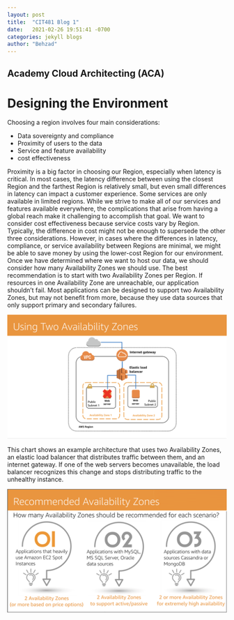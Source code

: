```yaml
---
layout: post
title:  "CIT481 Blog 1"
date:   2021-02-26 19:51:41 -0700
categories: jekyll blogs
author: "Behzad"
---
```


## Academy Cloud Architecting (ACA)

# Designing the Environment
Choosing a region involves four main considerations:
* Data sovereignty and compliance
* Proximity of users to the data
* Service and feature availability
* cost effectiveness

Proximity is a big factor in choosing our Region, especially when latency is critical. In most cases, the latency difference between using the closest Region and the farthest Region is relatively small, but even small differences in latency can impact a customer experience.
Some services are only available in limited regions. While we strive to make all of our services and features available everywhere, the complications that arise from having a global reach make it challenging to accomplish that goal.
We want to consider cost effectiveness because service costs vary by Region. Typically, the difference in cost might not be enough to supersede the other three considerations. However, in cases where the differences in latency, compliance, or service availability between Regions are minimal, we might be able to save money by using the lower-cost Region for our environment. 
Once we have determined where we want to host our data, we should consider how many Availability Zones we should use. The best recommendation is to start with two Availability Zones per Region. If resources in one Availability Zone are unreachable, our application shouldn’t fail. Most applications can be designed to support two Availability Zones, but may not benefit from more, because they use data sources that only support primary and secondary failures.


![Two Availibility Zones](/assets/images/2az.png)

This chart shows an example architecture that uses two Availability Zones, an elastic load balancer that distributes traffic between them, and an internet gateway. If one of the web servers becomes unavailable, the load balancer recognizes this change and stops distributing traffic to the unhealthy instance.

![Recommended Availibility Zones](/assets/images/raz.png)

